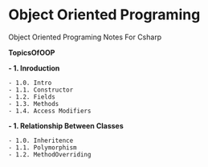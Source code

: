 # Object Oriented Programing
Object Oriented Programing Notes For Csharp

**TopicsOfOOP**

**- 1\. Inroduction**

    - 1.0. Intro
    - 1.1. Constructor
    - 1.2. Fields
    - 1.3. Methods
    - 1.4. Access Modifiers


**- 1\. Relationship Between Classes**

    - 1.0. Inheritence
    - 1.1. Polymorphism
    - 1.2. MethodOverriding

